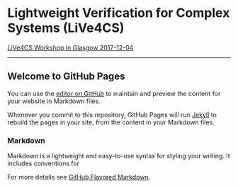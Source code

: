 # Lightweight Verification for Complex Systems (LiVe4CS)

[LiVe4CS Workshop in Glasgow 2017-12-04](https://patrikja.github.io/LiVe4CS/2017-12)

----

## Welcome to GitHub Pages

You can use the [editor on GitHub](https://github.com/patrikja/LiVe4CS/edit/master/README.md) to maintain and preview the content for your website in Markdown files.

Whenever you commit to this repository, GitHub Pages will run [Jekyll](https://jekyllrb.com/) to rebuild the pages in your site, from the content in your Markdown files.

### Markdown

Markdown is a lightweight and easy-to-use syntax for styling your writing. It includes conventions for

For more details see [GitHub Flavored Markdown](https://guides.github.com/features/mastering-markdown/).
